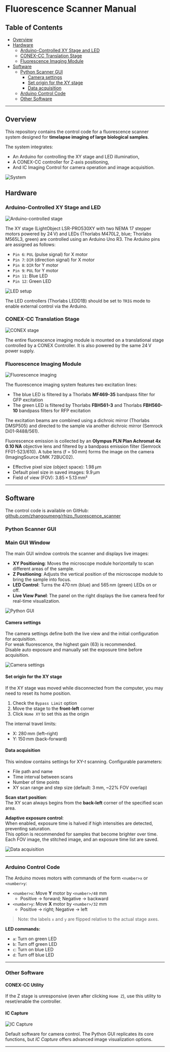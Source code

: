 # Fluorescence Scanner Manual

## Table of Contents
- [Overview](#overview)
- [Hardware](#hardware)
  - [Arduino-Controlled XY Stage and LED](#arduino-controlled-xy-stage-and-led)
  - [CONEX-CC Translation Stage](#conex-cc-translation-stage)
  - [Fluorescence Imaging Module](#fluorescence-imaging-module)
- [Software](#software)
  - [Python Scanner GUI](#python-scanner-gui)
    - [Camera settings](#camera-settings)
    - [Set origin for the XY stage](#set-origin-for-the-xy-stage)
    - [Data acquisition](#data-acquisition)
  - [Arduino Control Code](#arduino-control-code)
  - [Other Software](#other-software)

---

## Overview

This repository contains the control code for a fluorescence scanner system designed for **timelapse imaging of large biological samples**.

The system integrates:
- An Arduino for controlling the XY stage and LED illumination,
- A CONEX-CC controller for Z-axis positioning,
- And IC Imaging Control for camera operation and image acquisition.

![System](figures/fig_system.jpg)

## Hardware

### Arduino-Controlled XY Stage and LED

![Arduino-controlled stage](figures/fig_arduino.png)

The XY stage (LightObject LSR-PRO530XY with two NEMA 17 stepper motors powered by 24 V) and LEDs (Thorlabs M470L2, blue; Thorlabs M565L3, green) are controlled using an Arduino Uno R3. The Arduino pins are assigned as follows:

- `Pin 6`: `PUL` (pulse signal) for X motor  
- `Pin 7`: `DIR` (direction signal) for X motor  
- `Pin 8`: `DIR` for Y motor  
- `Pin 9`: `PUL` for Y motor  
- `Pin 11`: Blue LED  
- `Pin 12`: Green LED  

![LED setup](figures/fig_LED.jpg)

The LED controllers (Thorlabs LEDD1B) should be set to `TRIG` mode to enable external control via the Arduino.

### CONEX-CC Translation Stage

![CONEX stage](figures/fig_conex.jpg)

The entire fluorescence imaging module is mounted on a translational stage controlled by a CONEX Controller. It is also powered by the same 24 V power supply.

### Fluorescence Imaging Module

![Fluorescence imaging](figures/fig_spec.png)

The fluorescence imaging system features two excitation lines:  
- The blue LED is filtered by a Thorlabs **MF469-35** bandpass filter for GFP excitation  
- The green LED is filtered by Thorlabs **FBH561-3** and Thorlabs **FBH560-10** bandpass filters for RFP excitation  

The excitation beams are combined using a dichroic mirror (Thorlabs DMSP505) and directed to the sample via another dichroic mirror (Semrock Di01-R488/561).

Fluorescence emission is collected by an **Olympus PLN Plan Achromat 4x 0.10 NA** objective lens and filtered by a bandpass emission filter (Semrock FF01-523/610). A tube lens (f = 50 mm) forms the image on the camera (ImagingSource DMK 72BUC02).  
- Effective pixel size (object space): 1.98 µm  
- Default pixel size in saved images: 9.9 µm  
- Field of view (FOV): 3.85 × 5.13 mm²

---

## Software

The control code is available on GitHub:  
[github.com/zhangoumeng/rhizo_fluorescence_scanner](https://github.com/zhangoumeng/rhizo_fluorescence_scanner)

### Python Scanner GUI

### Main GUI Window

The main GUI window controls the scanner and displays live images:

- **XY Positioning**: Moves the microscope module horizontally to scan different areas of the sample.
- **Z Positioning**: Adjusts the vertical position of the microscope module to bring the sample into focus.
- **LED Control**: Turns the 470 nm (blue) and 565 nm (green) LEDs on or off.
- **Live View Panel**: The panel on the right displays the live camera feed for real-time visualization.

![Python GUI](figures/fig_gui.jpg)

#### Camera settings

The camera settings define both the live view and the initial configuration for acquisition.  
For weak fluorescence, the highest gain (63) is recommended.  
Disable auto exposure and manually set the exposure time before acquisition.

![Camera settings](figures/fig_cam_setting.jpg)

#### Set origin for the XY stage

If the XY stage was moved while disconnected from the computer, you may need to reset its home position.

1. Check the `Bypass Limit` option  
2. Move the stage to the **front-left** corner  
3. Click `Home XY` to set this as the origin  

The internal travel limits:  
- X: 280 mm (left–right)  
- Y: 150 mm (back–forward)

#### Data acquisition

This window contains settings for XY-*t* scanning. Configurable parameters:
- File path and name  
- Time interval between scans  
- Number of time points  
- XY scan range and step size (default: 3 mm, ~22% FOV overlap)

**Scan start position**:  
The XY scan always begins from the **back-left** corner of the specified scan area.

**Adaptive exposure control**:  
When enabled, exposure time is halved if high intensities are detected, preventing saturation.  
This option is recommended for samples that become brighter over time.  
Each FOV image, the stitched image, and an exposure time list are saved.

![Data acquisition](figures/fig_acquisition.jpg)

---

### Arduino Control Code

The Arduino moves motors with commands of the form `<number>x` or `<number>y`:

- `<number>x`: Move **Y** motor by `<number>/48` mm  
  - Positive → forward; Negative → backward  
- `<number>y`: Move **X** motor by `<number>/32` mm  
  - Positive → right; Negative → left  

> Note: the labels `x` and `y` are flipped relative to the actual stage axes.

**LED commands:**

- `a`: Turn on green LED  
- `b`: Turn off green LED  
- `c`: Turn on blue LED  
- `d`: Turn off blue LED  

---

### Other Software

#### CONEX-CC Utility

If the Z stage is unresponsive (even after clicking `Home Z`), use this utility to reset/enable the controller.

#### IC Capture

![IC Capture](figures/fig_capture.png)

Default software for camera control. The Python GUI replicates its core functions, but *IC Capture* offers advanced image visualization options.

---
